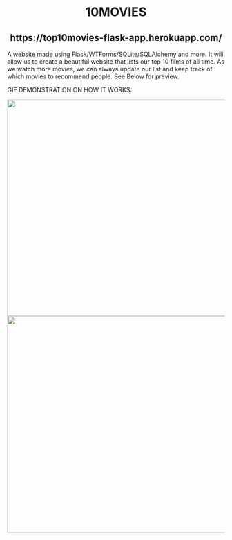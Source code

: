 <h1 align="center"> 10MOVIES </h1>
<h2 align="center"> https://top10movies-flask-app.herokuapp.com/ </h2>

A website made using Flask/WTForms/SQLite/SQLAlchemy and more. It will allow us to create a beautiful website that lists our top 10 films of all time. As we watch more movies, we can always update our list and keep track of which movies to recommend people. See Below for preview.


GIF DEMONSTRATION ON HOW IT WORKS:

<p align="center">
         
<img src="gifs/ezgif.com-optimize-2.gif" 
         height="500"
         width="861"/>
<img src="gifs/ezgif.com-optimize.gif" 
         height="500"
         width="861"/>
</p>
